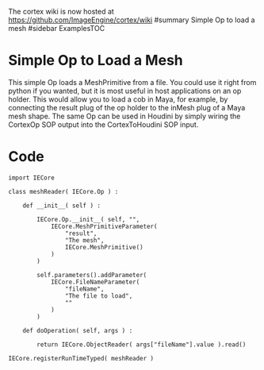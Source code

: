 The cortex wiki is now hosted at https://github.com/ImageEngine/cortex/wiki
#summary Simple Op to load a mesh
#sidebar ExamplesTOC

# Simple Op to Load a Mesh #

This simple Op loads a MeshPrimitive from a file. You could use it right from python if you wanted, but it is most useful in host applications on an op holder. This would allow you to load a cob in Maya, for example, by connecting the result plug of the op holder to the inMesh plug of a Maya mesh shape. The same Op can be used in Houdini by simply wiring the CortexOp SOP output into the CortexToHoudini SOP input.

# Code #
```
import IECore

class meshReader( IECore.Op ) :

	def __init__( self ) :
	
		IECore.Op.__init__( self, "",
			IECore.MeshPrimitiveParameter(
				"result",
				"The mesh",
				IECore.MeshPrimitive()
			)
		)

		self.parameters().addParameter(
			IECore.FileNameParameter(
				"fileName",
				"The file to load",
				""
			)
		)

	def doOperation( self, args ) :
		
		return IECore.ObjectReader( args["fileName"].value ).read()

IECore.registerRunTimeTyped( meshReader )
```